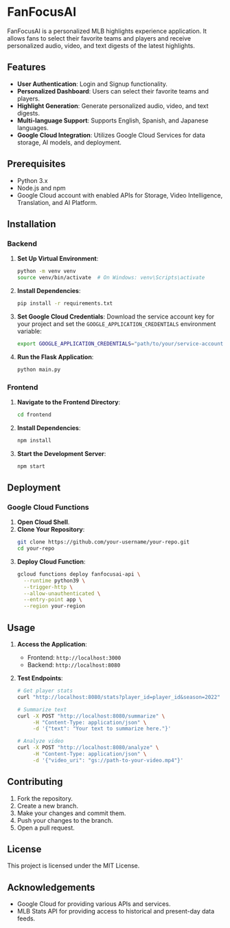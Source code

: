 # FanFocusAI

FanFocusAI is a personalized MLB highlights experience application. It allows fans to select their favorite teams and players and receive personalized audio, video, and text digests of the latest highlights.

## Features

- **User Authentication**: Login and Signup functionality.
- **Personalized Dashboard**: Users can select their favorite teams and players.
- **Highlight Generation**: Generate personalized audio, video, and text digests.
- **Multi-language Support**: Supports English, Spanish, and Japanese languages.
- **Google Cloud Integration**: Utilizes Google Cloud Services for data storage, AI models, and deployment.

## Prerequisites

- Python 3.x
- Node.js and npm
- Google Cloud account with enabled APIs for Storage, Video Intelligence, Translation, and AI Platform.

## Installation

### Backend

1. **Set Up Virtual Environment**:
   ```bash
   python -m venv venv
   source venv/bin/activate  # On Windows: venv\Scripts\activate
   ```

2. **Install Dependencies**:
   ```bash
   pip install -r requirements.txt
   ```

3. **Set Google Cloud Credentials**:
   Download the service account key for your project and set the `GOOGLE_APPLICATION_CREDENTIALS` environment variable:
   ```bash
   export GOOGLE_APPLICATION_CREDENTIALS="path/to/your/service-account-file.json"
   ```

4. **Run the Flask Application**:
   ```bash
   python main.py
   ```

### Frontend

1. **Navigate to the Frontend Directory**:
   ```bash
   cd frontend
   ```

2. **Install Dependencies**:
   ```bash
   npm install
   ```

3. **Start the Development Server**:
   ```bash
   npm start
   ```

## Deployment

### Google Cloud Functions

1. **Open Cloud Shell**.
2. **Clone Your Repository**:
   ```bash
   git clone https://github.com/your-username/your-repo.git
   cd your-repo
   ```
3. **Deploy Cloud Function**:
   ```bash
   gcloud functions deploy fanfocusai-api \
     --runtime python39 \
     --trigger-http \
     --allow-unauthenticated \
     --entry-point app \
     --region your-region
   ```

## Usage

1. **Access the Application**:
   - Frontend: `http://localhost:3000`
   - Backend: `http://localhost:8080`

2. **Test Endpoints**:
   ```bash
   # Get player stats
   curl "http://localhost:8080/stats?player_id=player_id&season=2022"

   # Summarize text
   curl -X POST "http://localhost:8080/summarize" \
        -H "Content-Type: application/json" \
        -d '{"text": "Your text to summarize here."}'

   # Analyze video
   curl -X POST "http://localhost:8080/analyze" \
        -H "Content-Type: application/json" \
        -d '{"video_uri": "gs://path-to-your-video.mp4"}'
   ```

## Contributing

1. Fork the repository.
2. Create a new branch.
3. Make your changes and commit them.
4. Push your changes to the branch.
5. Open a pull request.

## License

This project is licensed under the MIT License.

## Acknowledgements

- Google Cloud for providing various APIs and services.
- MLB Stats API for providing access to historical and present-day data feeds.
